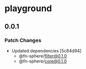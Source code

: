 # playground

## 0.0.1

### Patch Changes

- Updated dependencies [5c84d94]
  - @fn-sphere/filter@0.1.0
  - @fn-sphere/core@0.1.0
